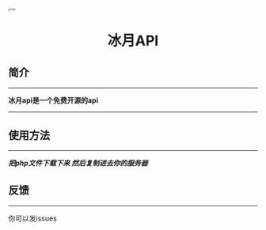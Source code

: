<img src="C:\Users\bingyue\Desktop\bingyue-vip\bingyue-api\logo.png" alt="logo" style="zoom:33%;" />

<center><h1>冰月API</h1></center>

## **简介**

---

**冰月api是一个免费开源的api**



---



## **使用方法**

---

***把php文件下载下来 然后复制进去你的服务器***



## 反馈

---

你可以发issues